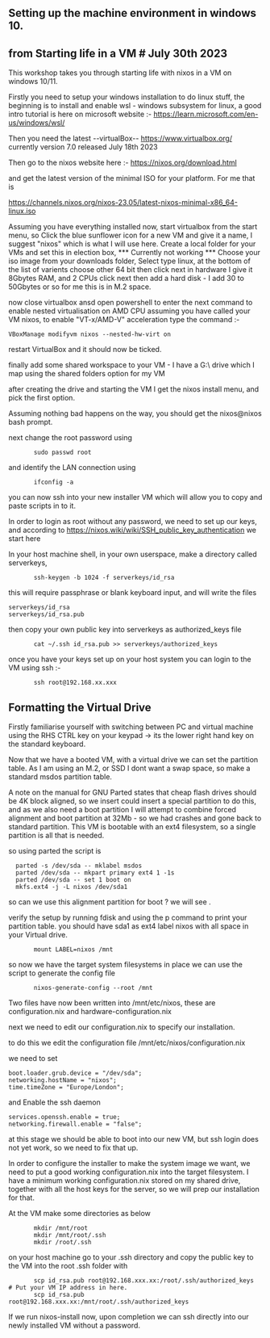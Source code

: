 ## Setting up the machine environment in windows 10.
## from Starting life in a VM # July 30th 2023
This workshop takes you through starting life with nixos in a VM on windows 10/11.

Firstly you need to setup your windows installation to do linux stuff, the beginning is to install and enable wsl - windows subsystem for linux,
a good intro tutorial is here on microsoft website :- https://learn.microsoft.com/en-us/windows/wsl/

Then you need the latest --virtualBox-- https://www.virtualbox.org/
currently version 7.0 released July 18th 2023

Then go to the nixos website here :- https://nixos.org/download.html

and get the latest version of the minimal ISO for your platform. For me that is 

https://channels.nixos.org/nixos-23.05/latest-nixos-minimal-x86_64-linux.iso

Assuming you have everything installed now, start virtualbox from the start menu, 
so
       Click the blue sunflower icon for a new VM and give it a name, I suggest "nixos" which is what I will use here.
       Create a local folder for your VMs and set this in election box,   *** Currently not working ***
       Choose your iso image from your downloads folder,
       Select type linux,
          at the bottom of the list of varients choose other 64 bit
       then click next
       in hardware I give it 8Gbytes RAM, and 2 CPUs
       click next
       then add a hard disk - I add 30 to 50Gbytes or so for me this is in M.2 space.

now close virtualbox ansd open powershell to enter the next command to enable nested virtualisation on AMD CPU
assuming you have called your VM nixos, to enable "VT-x/AMD-V" acceleration type the command :-
```
VBoxManage modifyvm nixos --nested-hw-virt on
```
restart VirtualBox and it should now be ticked.

finally add some shared workspace to your VM - I have a G:\ drive which I map using the shared folders option for my VM

after creating the drive and starting the VM I get the nixos install menu, and pick the first option.

Assuming nothing bad happens on the way, you should get the nixos@nixos bash prompt.

next change the root password using 
```
       sudo passwd root
```
and identify the LAN connection using
```
       ifconfig -a
```
you can now ssh into your new installer VM which will allow you to copy and paste scripts in to it.

In order to login as root without any password, we need to set up our keys, and according to https://nixos.wiki/wiki/SSH_public_key_authentication we start here

In your host machine shell, in your own userspace, make a directory called serverkeys,
```
       ssh-keygen -b 1024 -f serverkeys/id_rsa
```
this will require passphrase or blank keyboard input, and will write the files 

```
serverkeys/id_rsa
serverkeys/id_rsa.pub
```
then copy your own public key into serverkeys as authorized_keys file
```
       cat ~/.ssh id_rsa.pub >> serverkeys/authorized_keys
```
once you have your keys set up on your host system you can login to the VM using ssh :- 
```
       ssh root@192.168.xx.xxx
```
## Formatting the Virtual Drive

Firstly familiarise yourself with switching between PC and virtual machine using the RHS CTRL key on your keypad -> its the lower right hand key on the standard keyboard.

Now that we have a booted VM, with a virtual drive we can set the partition table.
As I am using an M.2, or SSD  I dont want a swap space, so make a standard msdos partition table.

A note on the manual for GNU Parted states that cheap flash drives should be 4K block aligned, so we insert could insert a special partition to do this, 
and as we also need a boot partition I will attempt to combine forced alignment and boot partition at 32Mb - so we had crashes and gone back to standard partition.
This VM is bootable with an ext4 filesystem, so a single partition is all that is needed.

so using parted the script is
```
  parted -s /dev/sda -- mklabel msdos
  parted /dev/sda -- mkpart primary ext4 1 -1s
  parted /dev/sda -- set 1 boot on
  mkfs.ext4 -j -L nixos /dev/sda1
```
so can we use this alignment partition for boot ? we will see .

verify the setup by running fdisk and using the p command to print your partition table.
  you should have sda1 as ext4 label nixos with all space in your Virtual drive.
```
       mount LABEL=nixos /mnt
```
so now we have the target system filesystems in place we can use the script to generate the config file
```
       nixos-generate-config --root /mnt
```
Two files have now been written into /mnt/etc/nixos, these are configuration.nix and hardware-configuration.nix

next we need to edit our configuration.nix to specify our installation.

to do this we edit the configuration file /mnt/etc/nixos/configuration.nix

we need to set 
```
boot.loader.grub.device = "/dev/sda";
networking.hostName = "nixos";
time.timeZone = "Europe/London";
```
and Enable the ssh daemon
```
services.openssh.enable = true;
networking.firewall.enable = "false";
```
at this stage we should be able to boot into our new VM, but ssh login does not yet work, so we need to fix that up.

In order to configure the installer to make the system image we want, we need to put a good working configuration.nix into the target filesystem.
I have a minimum working configuration.nix stored on my shared drive, together with all the host keys for the server, so we will prep our installation for that.

At the VM make some directories as below
```
       mkdir /mnt/root
       mkdir /mnt/root/.ssh
       mkdir /root/.ssh
```
on your host machine go to your .ssh directory and copy the public key to the VM into the root .ssh folder
with
```
       scp id_rsa.pub root@192.168.xxx.xx:/root/.ssh/authorized_keys  # Put your VM IP address in here.
       scp id_rsa.pub root@192.168.xxx.xx:/mnt/root/.ssh/authorized_keys
```

If we run nixos-install now, upon completion we can ssh directly into our newly installed VM without a password.
